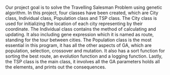Our project goal is to solve the Travelling Salesman Problem using genetic algorithm. In this project, four classes have been created, which are City class, Individual class, Population class and TSP class. The City class is used for initializing the location of each city representing by their coordinate. The Individual class contains the method of calculating and updating. It also including gene expression which it is named as route, standing for the tour between cities. The Population class is the most essential in this program, it has all the other aspects of GA, which are population, selection, crossover and mutation. It also has a sort function for sorting the best route, an evolution function and a logging function. Lastly, the TSP class is the main class, it involves all the GA parameters holds all the elements, and prints out the consequences.
